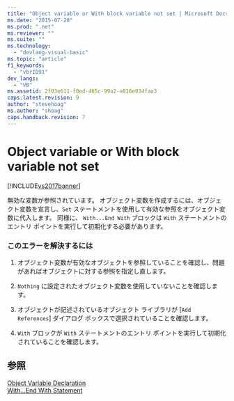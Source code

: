 ```yaml
---
title: "Object variable or With block variable not set | Microsoft Docs"
ms.date: "2015-07-20"
ms.prod: ".net"
ms.reviewer: ""
ms.suite: ""
ms.technology: 
  - "devlang-visual-basic"
ms.topic: "article"
f1_keywords: 
  - "vbrID91"
dev_langs: 
  - "VB"
ms.assetid: 2f03e611-f0ed-465c-99a2-a816e034faa3
caps.latest.revision: 9
author: "stevehoag"
ms.author: "shoag"
caps.handback.revision: 7
---
```

# Object variable or With block variable not set
[!INCLUDE[vs2017banner](../../../visual-basic/developing-apps/includes/vs2017banner.md)]

無効な変数が参照されています。  オブジェクト変数を作成するには、オブジェクト変数を宣言し、`Set` ステートメントを使用して有効な参照をオブジェクト変数に代入します。  同様に、 `With...End With` ブロックは `With` ステートメントのエントリ ポイントを実行して初期化する必要があります。  
  
### このエラーを解決するには  
  
1.  オブジェクト変数が有効なオブジェクトを参照していることを確認し、問題があればオブジェクトに対する参照を指定し直します。  
  
2.  `Nothing` に設定されたオブジェクト変数を使用していないことを確認します。  
  
3.  オブジェクトが記述されているオブジェクト ライブラリが \[`Add References`\] ダイアログ ボックスで選択されていることを確認します。  
  
4.  `With` ブロックが `With` ステートメントのエントリ ポイントを実行して初期化されていることを確認します。  
  
## 参照  
 [Object Variable Declaration](../../../visual-basic/programming-guide/language-features/variables/object-variable-declaration.md)   
 [With...End With Statement](../../../visual-basic/language-reference/statements/with-end-with-statement.md)